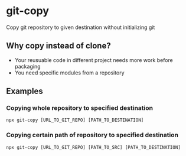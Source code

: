 # git-copy
Copy git repository to given destination without initializing git

## Why copy instead of clone?
- Your reusuable code in different project needs more work before packaging
- You need specific modules from a repository

## Examples
### Copying whole repository to specified destination
    npx git-copy [URL_TO_GIT_REPO] [PATH_TO_DESTINATION]

### Copying certain path of repository to specified destination
    npx git-copy [URL_TO_GIT_REPO] [PATH_TO_SRC] [PATH_TO_DESTINATION]

